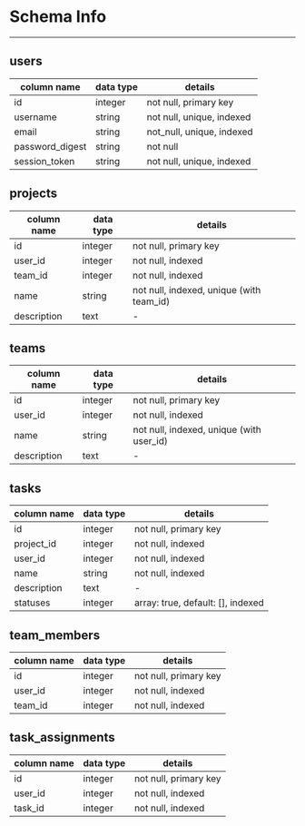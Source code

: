 # Schema Info
--------
## users
| column name | data type | details |
|------------ | --------- | ------- |
|id| integer| not null, primary key|
| username | string | not null, unique, indexed |
|email| string| not_null, unique, indexed|
|password_digest| string| not null|
|session_token| string| not null, unique, indexed |

## projects
| column name | data type | details |
|------------ | --------- | ------- |
|id| integer| not null, primary key|
|user_id| integer | not null, indexed |
|team_id| integer | not null, indexed |
|name| string| not null, indexed, unique (with team_id)|
|description| text| -|

## teams
| column name | data type | details |
|------------ | --------- | ------- |
|id| integer| not null, primary key|
|user_id| integer| not null, indexed|
|name| string| not null, indexed, unique (with user_id)|
|description| text| -|

## tasks
| column name | data type | details |
|------------ | --------- | ------- |
|id| integer| not null, primary key|
|project_id| integer| not null, indexed|
|user_id| integer | not null, indexed |
|name| string| not null, indexed|
|description| text| -|
|statuses| integer | array: true, default: [], indexed|

## team_members
| column name | data type | details |
|------------ | --------- | ------- |
|id| integer| not null, primary key|
|user_id | integer| not null, indexed|
|team_id | integer| not null, indexed|

## task_assignments
| column name | data type | details |
|------------ | --------- | ------- |
|id| integer| not null, primary key|
|user_id| integer| not null, indexed|
|task_id| integer| not null, indexed|
